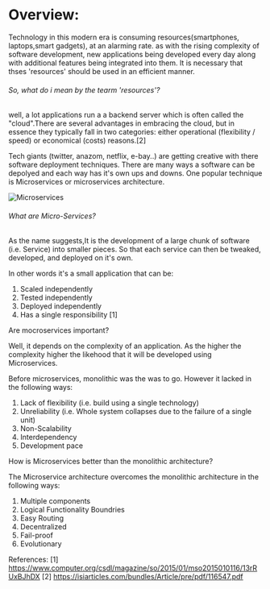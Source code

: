 # Overview:
Technology in this modern era is consuming resources(smartphones, laptops,smart gadgets), at an alarming rate. as with the rising
complexity of software development, new applications being developed every day along with additional features being integrated into them.
It is necessary that thses 'resources' should be used in an efficient manner.

###### So, what do i mean by the tearm 'resources'?

well, a lot applications run a a backend server which is often called the "cloud".There are several advantages in embracing the cloud, but
in essence they typically fall in two categories: either operational (flexibility / speed) or economical (costs) reasons.[2]

Tech giants (twitter, anazom, netflix, e-bay..) are getting creative with there software deployment techniques.
There are many ways a software can be depolyed and each way has it's own ups and downs. One popular technique is Microservices or microservices architecture.

![Microservices](https://jpadesign.in/blog/wp-content/uploads/2019/02/MICROSERVICES.jpg)

###### What are Micro-Services?

As the name suggests,It is the development of a large chunk of software (i.e. Service) into smaller pieces.
So that each service can then be tweaked, developed, and deployed on it's own.  

In other words it's a small application that can be:

1. Scaled independently 
2. Tested independently
3. Deployed independently 
4. Has a single responsibility [1]

Are mocroservices important?

Well, it depends on the complexity of an application. As the higher the complexity higher the likehood that it will
be developed using Microservices.

Before microservices, monolithic was the was to go. However it lacked in the following ways:

1) Lack of flexibility (i.e. build using a single technology)
2) Unreliability       (i.e. Whole system collapses due to the failure of a single unit)
3) Non-Scalability
4) Interdependency
5) Development pace

How is Microservices better than the monolithic architecture?

The Microservice architecture overcomes the monolithic architecture in the following ways:

1) Multiple components
2) Logical Functionality Boundries 
3) Easy Routing
4) Decentralized
5) Fail-proof
6) Evolutionary



References:
[1] https://www.computer.org/csdl/magazine/so/2015/01/mso2015010116/13rRUxBJhDX
[2] https://isiarticles.com/bundles/Article/pre/pdf/116547.pdf
